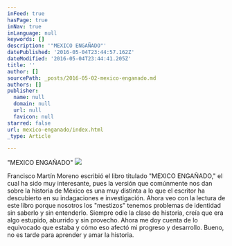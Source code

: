 ```yaml
---
inFeed: true
hasPage: true
inNav: true
inLanguage: null
keywords: []
description: '"MEXICO ENGAÑADO"'
datePublished: '2016-05-04T23:44:57.162Z'
dateModified: '2016-05-04T23:44:41.205Z'
title: ''
author: []
sourcePath: _posts/2016-05-02-mexico-enganado.md
authors: []
publisher:
  name: null
  domain: null
  url: null
  favicon: null
starred: false
url: mexico-enganado/index.html
_type: Article

---
```

"MEXICO ENGAÑADO"
![](https://the-grid-user-content.s3-us-west-2.amazonaws.com/0a5f4585-5c1b-4e2d-ada5-66053aac928f.jpg)

Francisco Martín Moreno escribió el libro titulado "MEXICO ENGAÑADO," el cual ha sido muy interesante, pues la versión que comúnmente nos dan sobre la historia de México es una muy distinta a lo que el escritor ha descubierto en su indagaciones e investigación. Ahora veo con la lectura de este libro porque nosotros los "mestizos" tenemos problemas de identidad sin saberlo y sin entenderlo. Siempre odie la clase de historia, creía que era algo estupido, aburrido y sin provecho. Ahora me doy cuenta de lo equivocado que estaba y cómo eso afectó mi progreso y desarrollo. Bueno, no es tarde para aprender y amar la historia.